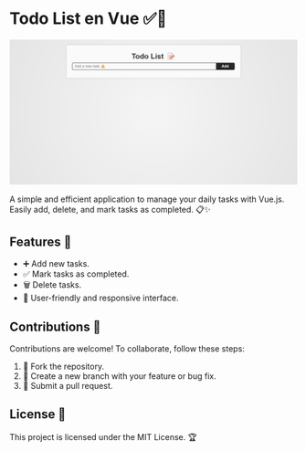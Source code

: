# Todo List en Vue ✅📝

![todo app](docs/images/todo_list.jpeg)

A simple and efficient application to manage your daily tasks with Vue.js. Easily add, delete, and mark tasks as completed. 📋✨

## Features 🚀

- ➕ Add new tasks.
- ✅ Mark tasks as completed.
- 🗑️ Delete tasks.
- 📱 User-friendly and responsive interface.

## Contributions 🤝

Contributions are welcome! To collaborate, follow these steps:

1. 🔄 Fork the repository.
2. 🌱 Create a new branch with your feature or bug fix.
3. 🚀 Submit a pull request.

## License 📜

This project is licensed under the MIT License. 🏆
